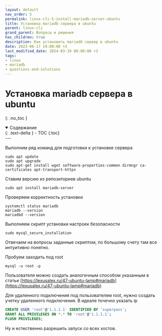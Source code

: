 ```yaml
---
layout: default
nav_order: 5
permalink: linux-cli-5-install-mariadb-server-ubuntu
title: Установка mariadb сервера в ubuntu
parent: linux-cli
grand_parent: Вопросы и решения
has_children: true
description: Как установить mariadb сервер в ubuntu
date: 2023-06-17 19:00:00 +3
last_modified_date: 2024-03-19 09:00:00 +3
tags:
- linux
- mariadb
- questions-and-solutions
---
```


# Установка mariadb сервера в ubuntu
{: .no_toc }

<details open markdown="block">
  <summary>
    Содержание
  </summary>
  {: .text-delta }
- TOC
{:toc}
</details>
---

Выполним ряд команд для подготовки к установке сервера

````shell
sudo apt update
sudo apt upgrade
sudo apt-get install wget software-properties-common dirmngr ca-certificates apt-transport-https
````

Ставим версию из репозиториев ubuntu

```shell
sudo apt install mariadb-server
```

Проверяем корректность установки

````shell
systemctl status mariadb
mariadb --version
mariadbd --version
````

Выполняем скрипт установки настроек безопасности

````shell
sudo mysql_secure_installation
````

Отвечаем на вопросы заданные скриптом, по большому счету там все интуитивно понятно.

Пробуем заходить под root

```shell
mysql -u root -p
```

Пользователя можно создать аналогичным способом указанным в статье [https://lexusalex.ru/47-ubuntu-lamp#mariadb](https://lexusalex.ru/47-ubuntu-lamp#mariadb)

Для удаленного подключения под пользователем root, нужно создать учетку удаленного подключения. В идеале точечно указать ip

````sql
CREATE USER 'root'@'1.1.1.1' IDENTIFIED BY 'superpass'; 
GRANT ALL PRIVILEGES ON *.* TO 'root'@'1.1.1.1';
FLUSH PRIVILEGES;
````

Ну и естественно разрешить запуск со всех хостов.